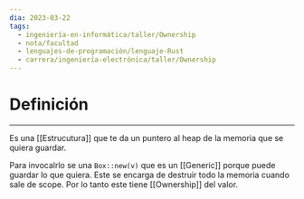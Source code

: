 ```yaml
---
dia: 2023-03-22
tags:
  - ingeniería-en-informática/taller/Ownership
  - nota/facultad
  - lenguajes-de-programación/lenguaje-Rust
  - carrera/ingeniería-electrónica/taller/Ownership
---
```

# Definición
---
Es una [[Estrucutura]] que te da un puntero al heap de la memoria que se quiera guardar.

Para invocalrlo se una `Box::new(v)` que es un [[Generic]] porque puede guardar lo que quiera. Este se encarga de destruir todo la memoria cuando sale de scope. Por lo tanto este tiene [[Ownership]] del valor.